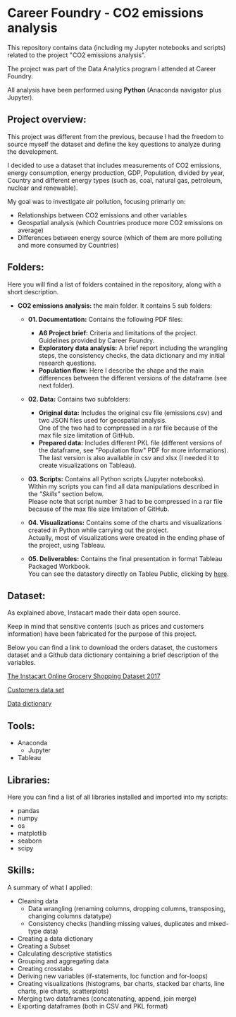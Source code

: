 # Career Foundry - CO2 emissions analysis
This repository contains data (including my Jupyter notebooks and scripts) related to the project "CO2 emissions analysis".

The project was part of the Data Analytics program I attended at Career Foundry.

All analysis have been performed using **Python** (Anaconda navigator plus Jupyter).

## Project overview:

This project was different from the previous, because I had the freedom to source myself the dataset and define the key questions to analyze during the development.

I decided to use a dataset that includes measurements of CO2 emissions, energy consumption, energy production, GDP, Population, divided by year, Country and different energy types (such as, coal, natural gas, petroleum, nuclear and renewable).

My goal was to investigate air pollution, focusing primarly on:

- Relationships between CO2 emissions and other variables
- Geospatial analysis (which Countries produce more CO2 emissions on average)
- Differences between energy source (which of them are more polluting and more consumed by Countries)

## Folders:
Here you will find a list of folders contained in the repository, along with a short description.

- **CO2 emissions analysis:** the main folder. It contains 5 sub folders:
  
  - **01. Documentation:** Contains the following PDF files:
    - **A6 Project brief:** Criteria and limitations of the project. Guidelines provided by Career Foundry.
    - **Exploratory data analysis:** A brief report including the wrangling steps, the consistency checks, the data dictionary and my initial research questions.
    - **Population flow:** Here I describe the shape and the main differences between the different versions of the dataframe (see next folder).
  
  - **02. Data:** Contains two subfolders:
    - **Original data:** Includes the original csv file (emissions.csv) and two JSON files used for geospatial analysis. <br>
      One of the two had to compressed in a rar file because of the max file size limitation of GitHub.
    - **Prepared data:** Includes different PKL file (different versions of the dataframe, see "Population flow" PDF for more informations). <br>
      The last version is also available in csv and xlsx (I needed it to create visualizations on Tableau).
  
  - **03. Scripts:** Contains all Python scripts (Jupyter notebooks). <br>
    Within my scripts you can find all data manipulations described in the _"Skills"_ section below. <br> 
    Please note that script number 3 had to be compressed in a rar file because of the max file size limitation of GitHub.
  
  - **04. Visualizations:** Contains some of the charts and visualizations created in Python while carrying out the project. <br>
    Actually, most of visualizations were created in the ending phase of the project, using Tableau.
  
  - **05. Deliverables:** Contains the final presentation in format Tableau Packaged Workbook. <br>
    You can see the datastory directly on Tableu Public, clicking by [here](https://public.tableau.com/app/profile/simone.calabro/viz/CO2emissionsanalysis-ProjectbySimoneCalabro/Datastory).

## Dataset:
As explained above, Instacart made their data open source.

Keep in mind that sensitive contents (such as prices and customers information) have been fabricated for the purpose of this project.

Below you can find a link to download the orders dataset, the customers dataset and a Github data dictionary containing a brief description of the variables.

[The Instacart Online Grocery Shopping Dataset 2017](https://www.instacart.com/datasets/grocery-shopping-2017)

[Customers data set](https://s3.amazonaws.com/coach-courses-us/public/courses/data-immersion/A4/A4_Data_Assets/customers.zip)

[Data dictionary](https://gist.github.com/jeremystan/c3b39d947d9b88b3ccff3147dbcf6c6b)

## Tools:
- Anaconda
  - Jupyter
- Tableau

## Libraries:
Here you can find a list of all libraries installed and imported into my scripts:

- pandas
- numpy
- os
- matplotlib
- seaborn
- scipy

## Skills:
A summary of what I applied:

- Cleaning data
  - Data wrangling (renaming columns, dropping columns, transposing, changing columns datatype)
  - Consistency checks (handling missing values, duplicates and mixed-type data)
- Creating a data dictionary
- Creating a Subset
- Calculating descriptive statistics
- Grouping and aggregating data
- Creating crosstabs
- Deriving new variables (if-statements, loc function and for-loops)
- Creating visualizations (histograms, bar charts, stacked bar charts, line charts, pie charts, scatterplots)
- Merging two dataframes (concatenating, append, join merge)
- Exporting dataframes (both in CSV and PKL format)
